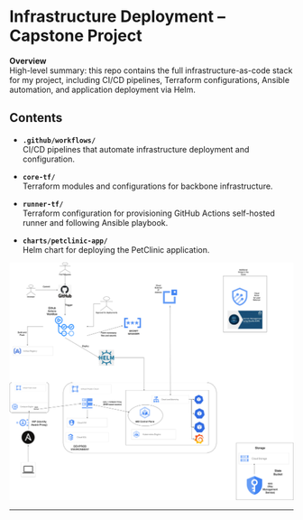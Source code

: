 # Infrastructure Deployment – Capstone Project

**Overview**  
High-level summary: this repo contains the full infrastructure-as-code stack for my project, including CI/CD pipelines, Terraform configurations, Ansible automation, and application deployment via Helm.

##  Contents

- **`.github/workflows/`**  
  CI/CD pipelines that automate infrastructure deployment and configuration.

- **`core-tf/`**  
  Terraform modules and configurations for backbone infrastructure.

- **`runner-tf/`**  
  Terraform configuration for provisioning GitHub Actions self-hosted runner and following Ansible playbook.

- **`charts/petclinic-app/`**  
  Helm chart for deploying the PetClinic application.

![Architecture Diagram](/diagram.png)

---
